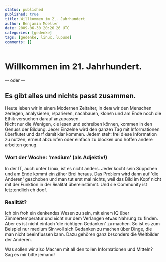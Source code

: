 ```yaml
---
status: published
published: true
title: Willkommen im 21. Jahrhundert
author: Benjamin Moeller
date: 2009-06-30 20:26:26 UTC
categories: [gedenke]
tags: [gedenke, linux, lupuse]
comments: []
---
```


# Willkommen im 21. Jahrhundert.
-- oder --
## Es gibt alles und nichts passt zusammen.  

Heute leben wir in einem Modernen Zeitalter, in dem wir den Menschen zerlegen, analysieren, reparieren, nachbauen, klonen und am Ende noch die Ethik versuchen darauf anzupassen.  
Nicht nur die Wenigen, die lesen und schreiben können, kommen in den Genuss der Bildung. Jeder Einzelne wird den ganzen Tag mit Informationen überflutet und darf damit klar kommen. Jedem steht frei diese Information zu nutzen, erneut abzurufen oder einfach zu blocken und hoffen andere arbeiten genug.

### Wort der Woche: 'medium' (als Adjektiv!)  
In der IT, auch unter Linux, ist es nicht anders. Jeder kocht sein Süppchen und am Ende kommt ein zäher Brei heraus. Das Problem wird dann auf 'die Anderen' geschoben und man tut erst mal nichts, weil das Bild im Kopf nicht mit der Funktion in der Realität übereinstimmt. Und die Community ist letztendlich eh doof.

### Realität?  
Ich bin froh ein denkendes Wesen zu sein, mit einem IQ über Zimmertemperatur und nicht nur dem Verlangen etwas Nahrung zu finden. Aber es ist nicht einfach 'die richtigen Gedanken' zu machen. So ist es zum Beispiel nur medium Sinnvoll sich Gedanken zu machen über Dinge, die man nicht beeinflussen kann. Dazu gehören ganz besonders die Weltbilder der Anderen.  

Was sollen wir also Machen mit all den tollen Informationen und Mitteln? Sag es mir bitte jemand!

